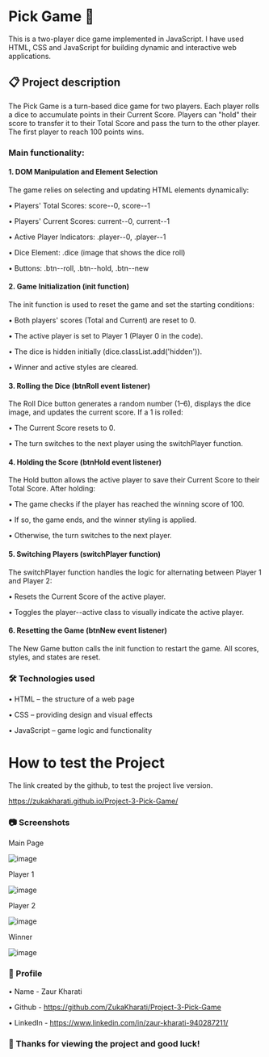 # **Pick Game 🎲**

This is a two-player dice game implemented in JavaScript. I have used HTML, CSS and JavaScript for building dynamic and interactive web applications. 

## 📋 Project description

The Pick Game is a turn-based dice game for two players. Each player rolls a dice to accumulate points in their Current Score. Players can "hold" their score to transfer it to their Total Score and pass the turn to the other player. The first player to reach 100 points wins.

### Main functionality:

#### **1. DOM Manipulation and Element Selection**
The game relies on selecting and updating HTML elements dynamically:

• Players' Total Scores: score--0, score--1

• Players' Current Scores: current--0, current--1

• Active Player Indicators: .player--0, .player--1

• Dice Element: .dice (image that shows the dice roll)

• Buttons: .btn--roll, .btn--hold, .btn--new

#### 2. Game Initialization (init function)

The init function is used to reset the game and set the starting conditions:

• Both players' scores (Total and Current) are reset to 0.

• The active player is set to Player 1 (Player 0 in the code).

• The dice is hidden initially (dice.classList.add('hidden')).

• Winner and active styles are cleared.

#### 3. Rolling the Dice (btnRoll event listener)

The Roll Dice button generates a random number (1–6), displays the dice image, and updates the current score. If a 1 is rolled:

• The Current Score resets to 0.

• The turn switches to the next player using the switchPlayer function.

#### 4. Holding the Score (btnHold event listener)

The Hold button allows the active player to save their Current Score to their Total Score. After holding:

• The game checks if the player has reached the winning score of 100.

• If so, the game ends, and the winner styling is applied.

• Otherwise, the turn switches to the next player.

#### 5. Switching Players (switchPlayer function)

The switchPlayer function handles the logic for alternating between Player 1 and Player 2:

• Resets the Current Score of the active player.

• Toggles the player--active class to visually indicate the active player.

#### 6. Resetting the Game (btnNew event listener)

The New Game button calls the init function to restart the game. All scores, styles, and states are reset.


### 🛠️ Technologies used
• HTML – the structure of a web page

• CSS – providing design and visual effects

• JavaScript – game logic and functionality

# How to test the Project

The link created by the github, to test the project live version.

https://zukakharati.github.io/Project-3-Pick-Game/

### 📷 Screenshots

Main Page

![image](https://github.com/user-attachments/assets/8460c879-cef0-4f16-bbfa-b42c2aba0d30)

Player 1

![image](https://github.com/user-attachments/assets/5b03576b-ffdc-4f51-9a3d-f10bdd7feba9)

Player 2 

![image](https://github.com/user-attachments/assets/86b3e05a-ac83-4836-995f-880d5f85801d)

Winner

![image](https://github.com/user-attachments/assets/1266c92f-3c7f-43b2-bd33-f204cb900634)

### 📝 Profile
• Name - Zaur Kharati

• Github - https://github.com/ZukaKharati/Project-3-Pick-Game

• LinkedIn - https://www.linkedin.com/in/zaur-kharati-940287211/


### 🎉 Thanks for viewing the project and good luck!









